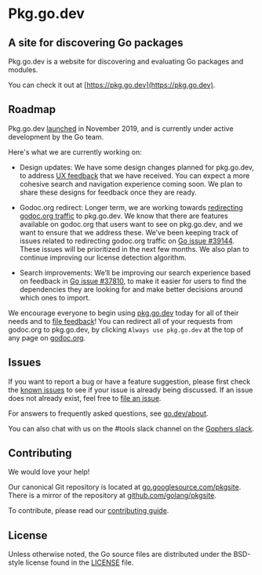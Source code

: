 # Pkg.go.dev

## A site for discovering Go packages

Pkg.go.dev is a website for discovering and evaluating Go packages and modules.

You can check it out at [https://pkg.go.dev](https://pkg.go.dev).

## Roadmap

Pkg.go.dev [launched](https://groups.google.com/g/golang-announce/c/OW8bHSryLIc)
in November 2019, and is currently under active development by the Go team.

Here's what we are currently working on:

- Design updates: We have some design changes planned for pkg.go.dev,
  to address
  [UX feedback](https://github.com/golang/go/issues?q=is%3Aissue+is%3Aopen+label%3Apkgsite+label%3AUX)
  that we have received.
  You can expect a more cohesive search and navigation experience coming soon.
  We plan to share these designs for feedback once they are ready.

- Godoc.org redirect: Longer term, we are working towards
  [redirecting godoc.org traffic](https://blog.golang.org/pkg.go.dev-2020) to
  pkg.go.dev. We know that there are features available on godoc.org that users
  want to see on pkg.go.dev, and we want to ensure that we address these. We’ve
  been keeping track of issues related to redirecting godoc.org traffic on
  [Go issue #39144](https://golang.org/issue/39144).
  These issues will be prioritized in the next few months. We also plan to
  continue improving our license detection algorithm.

- Search improvements: We’ll be improving our search experience based on
  feedback in [Go issue #37810](https://golang.org/issue/37810),
  to make it easier for users to find the dependencies they are looking for and
  make better decisions around which ones to import.

We encourage everyone to begin using [pkg.go.dev](https://pkg.go.dev) today for
all of their needs and to
[file feedback](https://golang.org/s/discovery-feedback)! You can redirect
all of your requests from godoc.org to pkg.go.dev, by clicking
`Always use pkg.go.dev` at the top of any page on [godoc.org](https://godoc.org).

## Issues

If you want to report a bug or have a feature suggestion, please first check
the [known issues](https://github.com/golang/go/labels/go.dev) to see if your
issue is already being discussed. If an issue does not already exist, feel free
to [file an issue](https://golang.org/s/discovery-feedback).

For answers to frequently asked questions, see [go.dev/about](https://go.dev/about).

You can also chat with us on the #tools slack channel on the
[Gophers slack](https://invite.slack.golangbridge.org).

## Contributing

We would love your help!

Our canonical Git repository is located at
[go.googlesource.com/pkgsite](https://go.googlesource.com/pkgsite).
There is a mirror of the repository at
[github.com/golang/pkgsite](https://github.com/golang/pkgsite).

To contribute, please read our [contributing guide](CONTRIBUTING.md).

## License

Unless otherwise noted, the Go source files are distributed under the BSD-style
license found in the [LICENSE](LICENSE) file.
